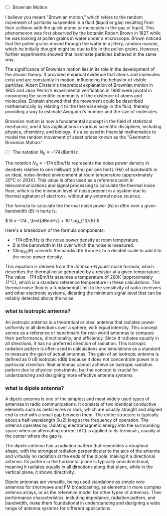 

- [ ] Brownian Motion

I believe you meant "Brownian motion," which refers to the random movement of particles suspended in a fluid (liquid or gas) resulting from their collision with the quick atoms or molecules in the gas or liquid. This phenomenon was first observed by the botanist Robert Brown in 1827 while he was looking at pollen grains in water under a microscope. Brown noticed that the pollen grains moved through the water in a jittery, random manner, which he initially thought might be due to life in the pollen grains. However, further experiments showed that inanimate particles behaved in the same way.

The significance of Brownian motion lies in its role in the development of the atomic theory. It provided empirical evidence that atoms and molecules exist and are constantly in motion, influencing the behavior of visible particles. Albert Einstein's theoretical explanation of Brownian motion in 1905 and Jean Perrin's experimental verification in 1908 were pivotal in convincing the scientific community of the existence of atoms and molecules. Einstein showed that the movement could be described mathematically by relating it to the thermal energy in the fluid, thereby providing a way to estimate Avogadro's number and the size of molecules.

Brownian motion is now a fundamental concept in the field of statistical mechanics, and it has applications in various scientific disciplines, including physics, chemistry, and biology. It's also used in financial mathematics to model the random movement of asset prices known as the "Geometric Brownian Motion."

- [ ] The notation $N_0 \equiv -174 \, \text{dBm/Hz}$

The notation $N_0 \equiv -174 \, \text{dBm/Hz}$ represents the noise power density in decibels relative to one milliwatt (dBm) per one hertz (Hz) of bandwidth in an ideal, noise-limited environment at room temperature (approximately 20°C or 293K). This value is often used as a reference point in telecommunications and signal processing to calculate the thermal noise floor, which is the minimum level of noise present in a system due to thermal agitation of electrons, without any external noise sources.

The formula to calculate the thermal noise power ($N$) in dBm over a given bandwidth ($B$) in hertz is:

$ N = -174 \, \text{dBm/Hz} + 10 \log_{10}(B) $

Here's a breakdown of the formula components:
- $-174 \, \text{dBm/Hz}$ is the noise power density at room temperature.
- $B$ is the bandwidth in Hz over which the noise is measured.
- $10 \log_{10}(B)$ converts the bandwidth from Hz to a decibel scale to add it to the noise power density.

This equation is derived from the Johnson-Nyquist noise formula, which describes the thermal noise generated by a resistor at a given temperature. The value $-174 \, \text{dBm/Hz}$ assumes a temperature of 290K (approximately 17°C), which is a standard reference temperature in these calculations. The thermal noise floor is a fundamental limit to the sensitivity of radio receivers and other electronic systems, dictating the minimum signal level that can be reliably detected above the noise.

### what is isotropic antenna?

An isotropic antenna is a theoretical or ideal antenna that radiates power uniformly in all directions over a sphere, with equal intensity. This concept serves as a reference or benchmark for real-world antennas to compare their performance, directionality, and efficiency. Since it radiates equally in all directions, it has no preferred direction of radiation. This isotropic radiation pattern is often used in calculations and simulations as a standard to measure the gain of actual antennas. The gain of an isotropic antenna is defined as 0 dB isotropic (dBi) because it does not concentrate power in a particular direction. Real antennas cannot achieve an isotropic radiation pattern due to physical constraints, but the concept is crucial for understanding and designing more effective antenna systems.

### what is dipole antenna?

A dipole antenna is one of the simplest and most widely used types of antennas in radio communications. It consists of two identical conductive elements such as metal wires or rods, which are usually straight and aligned end to end with a small gap between them. The entire structure is typically about a half-wavelength (λ/2) long at the frequency of operation. The antenna operates by radiating electromagnetic energy into the surrounding space when an alternating current (AC) is applied to its terminals, usually at the center where the gap is.

The dipole antenna has a radiation pattern that resembles a doughnut shape, with the strongest radiation perpendicular to the axis of the antenna and virtually no radiation at the ends of the dipole, making it a directional antenna. Its pattern in the horizontal plane is typically omnidirectional, meaning it radiates equally in all directions along that plane, while in the vertical plane, it shows directivity.

Dipole antennas are versatile, being used standalone as simple wire antennas for shortwave and FM broadcasting, as elements in more complex antenna arrays, or as the reference model for other types of antennas. Their performance characteristics, including impedance, radiation pattern, and bandwidth, make them foundational in understanding and designing a wide range of antenna systems for different applications.
